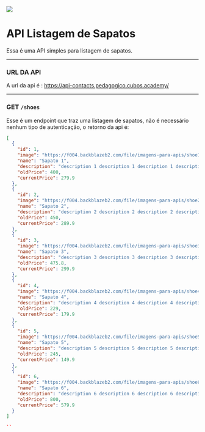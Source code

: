 ![](https://i.imgur.com/xG74tOh.png)

# API Listagem de Sapatos

Essa é uma API simples para listagem de sapatos.

___

### URL DA API

A url da api é : https://api-contacts.pedagogico.cubos.academy/

___

### GET `/shoes`

Esse é um endpoint que traz uma listagem de sapatos, não é necessário nenhum tipo de autenticação, o retorno da api é:

```json
[
  {
    "id": 1,
    "image": "https://f004.backblazeb2.com/file/imagens-para-apis/shoe1.jpg",
    "name": "Sapato 1",
    "description": "description 1 description 1 description 1 description 1 description 1 description 1 description 1 description 1 description 1 ",
    "oldPrice": 400,
    "currentPrice": 279.9
  },
  {
    "id": 2,
    "image": "https://f004.backblazeb2.com/file/imagens-para-apis/shoe2.jpg",
    "name": "Sapato 2",
    "description": "description 2 description 2 description 2 description 2 description 2 description 2 description 2 description 2 description 2 ",
    "oldPrice": 450,
    "currentPrice": 289.9
  },
  {
    "id": 3,
    "image": "https://f004.backblazeb2.com/file/imagens-para-apis/shoe3.jpg",
    "name": "Sapato 3",
    "description": "description 3 description 3 description 3 description 3 description 3 description 3 description 3 description 3 description 3 ",
    "oldPrice": 475.8,
    "currentPrice": 299.9
  },
  {
    "id": 4,
    "image": "https://f004.backblazeb2.com/file/imagens-para-apis/shoe4.jpg",
    "name": "Sapato 4",
    "description": "description 4 description 4 description 4 description 4 description 4 description 4 description 4 description 4 description 4 ",
    "oldPrice": 229,
    "currentPrice": 179.9
  },
  {
    "id": 5,
    "image": "https://f004.backblazeb2.com/file/imagens-para-apis/shoe5.jpg",
    "name": "Sapato 5",
    "description": "description 5 description 5 description 5 description 5 description 5 description 5 description 5 description 5 description 5 ",
    "oldPrice": 245,
    "currentPrice": 149.9
  },
  {
    "id": 6,
    "image": "https://f004.backblazeb2.com/file/imagens-para-apis/shoe6.jpg",
    "name": "Sapato 6",
    "description": "description 6 description 6 description 6 description 6 description 6 description 6 description 6 description 6 description 6 ",
    "oldPrice": 800,
    "currentPrice": 579.9
  }
]

``
